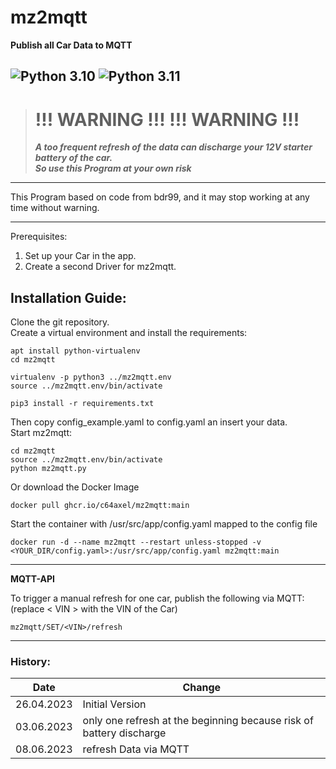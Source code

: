 # mz2mqtt
**Publish all Car Data to MQTT**

![Python 3.10](https://img.shields.io/badge/python-3.10-blue.svg)
![Python 3.11](https://img.shields.io/badge/python-3.11-blue.svg)
---
># !!! WARNING !!!  !!! WARNING !!!
>***A too frequent refresh of the data can discharge your 12V starter battery of the car.  
So use this Program at your own risk***
---

This Program based on code from bdr99, and it may stop working at any time without warning.

---

Prerequisites:
1. Set up your Car in the app.
2. Create a second Driver for mz2mqtt.

## Installation Guide:
Clone the git repository.  
Create a virtual environment and install the requirements:  
```
apt install python-virtualenv
cd mz2mqtt 

virtualenv -p python3 ../mz2mqtt.env
source ../mz2mqtt.env/bin/activate

pip3 install -r requirements.txt
```
Then copy config_example.yaml to config.yaml an insert your data.  
Start mz2mqtt:
```
cd mz2mqtt
source ../mz2mqtt.env/bin/activate
python mz2mqtt.py
```

Or download the Docker Image
```
docker pull ghcr.io/c64axel/mz2mqtt:main
```
Start the container with /usr/src/app/config.yaml mapped to the config file
```
docker run -d --name mz2mqtt --restart unless-stopped -v <YOUR_DIR/config.yaml>:/usr/src/app/config.yaml mz2mqtt:main
```
---
**MQTT-API**

To trigger a manual refresh for one car, publish the following via MQTT:  
(replace < VIN > with the VIN of the Car)
```
mz2mqtt/SET/<VIN>/refresh
```

---
### History:

| Date       | Change                                                              |
|------------|---------------------------------------------------------------------|
| 26.04.2023 | Initial Version                                                     |
| 03.06.2023 | only one refresh at the beginning because risk of battery discharge |
| 08.06.2023 | refresh Data via MQTT                                               |

